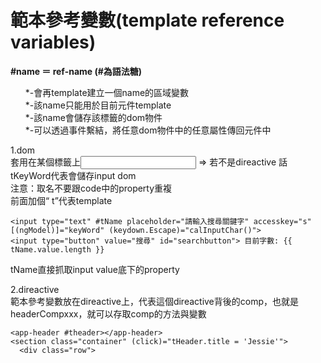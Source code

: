# 範本參考變數(template reference variables)
<strong>#name ＝ ref-name (#為語法糖)</strong>
<ol>
  *-會再template建立一個name的區域變數<br/>
  *-該name只能用於目前元件template<br/>
  *-該name會儲存該標籤的dom物件<br/>
  *-可以透過事件繫結，將任意dom物件中的任意屬性傳回元件中<br/>
</ol>
1.dom<br/>
套用在某個標籤上<input #tKeyWord> => 若不是direactive 話 tKeyWord代表會儲存input dom<br/>
注意：取名不要跟code中的property重複<br/>
前面加個“	t”代表template<br/>

```
<input type="text" #tName placeholder="請輸入搜尋關鍵字" accesskey="s" [(ngModel)]="keyWord" (keydown.Escape)="calInputChar()">
<input type="button" value="搜尋" id="searchbutton"> 目前字數: {{ tName.value.length }}
```
tName直接抓取input value底下的property<br/>

2.direactive<br/>
範本參考變數放在direactive上，代表這個direactive背後的comp，也就是headerCompxxx，就可以存取comp的方法與變數<br/>
```
<app-header #theader></app-header>
<section class="container" (click)="tHeader.title = 'Jessie'">
  <div class="row">
```
